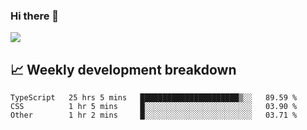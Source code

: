 ### Hi there 👋
<img align="center" src="https://github-readme-stats.vercel.app/api?username=Tumao727&show_icons=true&hide_title=true&theme=dracula" />


## 📈 Weekly development breakdown
<!--START_SECTION:waka-->

```text
TypeScript   25 hrs 5 mins   ██████████████████████▒░░   89.59 %
CSS          1 hr 5 mins     █░░░░░░░░░░░░░░░░░░░░░░░░   03.90 %
Other        1 hr 2 mins     █░░░░░░░░░░░░░░░░░░░░░░░░   03.71 %
```

<!--END_SECTION:waka-->